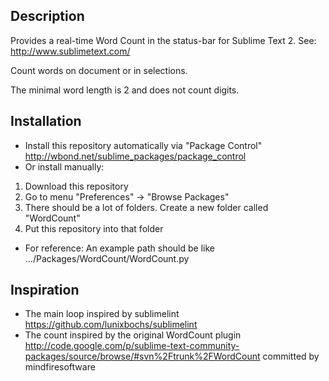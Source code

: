 ## Description

Provides a real-time Word Count in the status-bar for Sublime Text 2. See: http://www.sublimetext.com/

Count words on document or in selections.

The minimal word length is 2 and does not count digits.

## Installation

 - Install this repository automatically via "Package Control" http://wbond.net/sublime_packages/package_control
 - Or install manually:
1. Download this repository
2. Go to menu "Preferences" -> "Browse Packages"
3. There should be a lot of folders. Create a new folder called "WordCount"
4. Put this repository into that folder
 - For reference: An example path should be like …/Packages/WordCount/WordCount.py

## Inspiration

 - The main loop inspired by sublimelint https://github.com/lunixbochs/sublimelint
 - The count inspired by the original WordCount plugin http://code.google.com/p/sublime-text-community-packages/source/browse/#svn%2Ftrunk%2FWordCount committed by mindfiresoftware